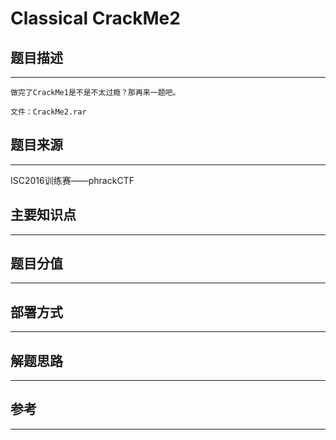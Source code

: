 # Classical CrackMe2

## 题目描述
---
```
做完了CrackMe1是不是不太过瘾？那再来一题吧。

文件：CrackMe2.rar
```

## 题目来源
---
ISC2016训练赛——phrackCTF

## 主要知识点
---


## 题目分值
---


## 部署方式
---


## 解题思路
---


## 参考
---
